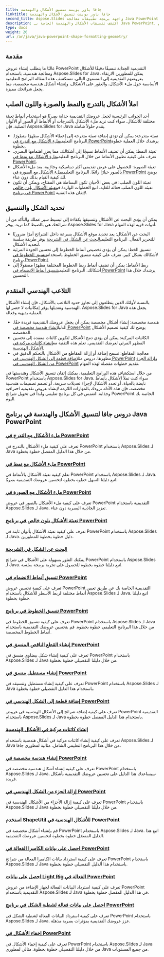 ```yaml
---
title: جافا باور بوينت تنسيق الأشكال والهندسة
linktitle: جافا باور بوينت تنسيق الأشكال والهندسة
second_title: Aspose.Slides واجهة برمجة تطبيقات معالجة Java PowerPoint
description: اكتشف تنسيقات الأشكال والهندسة الخاصة بـ Java PowerPoint. تعلم كيفية ملء الأشكال والعثور على الأشكال وإنشاء أشكال هندسية مخصصة باستخدام Aspose.Slides لـ Java.
type: docs
weight: 26
url: /ar/java/java-powerpoint-shape-formatting-geometry/
---
```

## مقدمة

غالبًا ما يتطلب إنشاء عروض PowerPoint التقديمية الجذابة تنسيقًا دقيقًا للأشكال ومعالجة هندسية. باستخدام Aspose.Slides for Java، يمكن للمطورين الارتقاء بعروضهم التقديمية إلى المستوى التالي. تستكشف هذه المقالة البرامج التعليمية الأساسية حول ملء الأشكال، والعثور على الأشكال، وإنشاء أشكال هندسية مخصصة، مما يجعل شرائحك مميزة.

## املأ الأشكال بالتدرج والنمط والصورة واللون الصلب

أحد الجوانب الرئيسية لجعل عروضك التقديمية جذابة بصريًا هو استخدام أنماط تعبئة مختلفة للأشكال. سواء كنت تريد ملء الأشكال بالتدرجات أو الأنماط أو الصور أو الألوان الصلبة، فإن Aspose.Slides for Java يقدم حلولاً شاملة. 

-  تعبئة متدرجة: يمكن أن تؤدي إضافة تعبئة متدرجة إلى إعطاء الأشكال مظهرًا متطورًا. البرنامج التعليمي[ملء الأشكال مع التدرج في PowerPoint](./fill-shapes-gradient-powerpoint/)يرشدك خلال العملية خطوة بخطوة.
-  تعبئة النمط: يمكن أن تضيف الأنماط نسيجًا إلى أشكالك، مما يعزز اهتمامها البصري. تعرف على كيفية تطبيق الأنماط من خلال البرنامج التعليمي[ملء الأشكال مع نمط في PowerPoint](./fill-shapes-pattern-powerpoint/).
-  تعبئة الصورة: للحصول على عرض تقديمي أكثر ديناميكية وجاذبية، يعد ملء الأشكال بالصور خيارًا رائعًا. البرنامج التعليمي[ملء الأشكال مع الصورة في PowerPoint](./fill-shapes-picture-powerpoint/) يوضح لك كيفية القيام بذلك دون عناء.
-  تعبئة اللون الصلب: في بعض الأحيان تكون البساطة هي المفتاح، ويمكن أن تكون تعبئة اللون الصلب فعالة للغاية. اتبع الخطوات الواردة في[تعبئة الأشكال بلون خالص في برنامج PowerPoint](./fill-shapes-solid-color-powerpoint/) لإتقان هذه التقنية.

## تحديد الشكل والتنسيق

يمكن أن يؤدي البحث عن الأشكال وتنسيقها بكفاءة إلى تبسيط سير عملك والتأكد من أن شرائحك هي بالضبط كما تريد. يوفر Aspose.Slides for Java أدوات قوية لهذه المهام.

-  البحث عن الأشكال: يعد تحديد موقع الأشكال بسرعة داخل الشرائح أمرًا ضروريًا للتحرير الفعال. البرنامج التعليمي[البحث عن الشكل في الشريحة](./find-shape-slide-powerpoint/) يوفر طريقة سلسة لتحديد الأشكال.
-  تنسيق الخط: يمكن أن يؤدي تخصيص أنماط الخطوط إلى تحسين الجودة المرئية لأشكالك بشكل كبير. تعرف على كيفية تنسيق الخطوط باستخدام[تنسيق الخطوط في برنامج PowerPoint](./format-lines-powerpoint/).
-  ربط الأنماط: يمكن أن تضيف أنماط ربط الخطوط المختلفة مظهرًا مصقولًا إلى أشكالك. البرنامج التعليمي[تنسيق أنماط الانضمام في PowerPoint](./format-join-styles-powerpoint/) يرشدك خلال هذا التحسين.

## التلاعب الهندسي المتقدم

بالنسبة لأولئك الذين يتطلعون إلى تجاوز حدود التلاعب بالأشكال، فإن إنشاء الأشكال الهندسية وتعديلها يوفر إمكانيات لا حصر لها. Aspose.Slides for Java يجعل هذه العملية بديهية وفعالة.

-  هندسة مخصصة: إنشاء أشكال مخصصة يمكن أن يجعل عروضك التقديمية فريدة حقًا. الدليل[إنشاء هندسة مخصصة في PowerPoint](./create-custom-geometry-powerpoint/) يوضح لك كيفية تصميم الأشكال المخصصة.
-  الكائنات المركبة: يمكن أن يؤدي دمج الأشكال لتكوين كائنات معقدة إلى تحسين المظهر المرئي لعرضك التقديمي. تعلم هذه التقنية مع[إنشاء كائنات مركبة في الأشكال الهندسية](./create-composite-objects-geometry-shapes-powerpoint/).
-  معالجة المقاطع: تسمح إضافة أو إزالة المقاطع من الأشكال بالتحكم الدقيق في مظهرها. دروس مثل[إضافة قطعة إلى الشكل الهندسي في PowerPoint](./add-segment-geometry-shape-powerpoint/) و[إزالة الجزء من الشكل الهندسي في PowerPoint](./remove-segment-geometry-shape-powerpoint/) تقديم خطوات مفصلة لهذه المهام.

من خلال استكشاف هذه البرامج التعليمية، يمكنك إتقان تنسيق الأشكال وهندستها في PowerPoint باستخدام Aspose.Slides for Java. سواء كنت تملأ الأشكال بأنماط نابضة بالحياة، أو تحدد الأشكال لإجراء تعديلات سريعة، أو تصمم تصميمات هندسية مخصصة، فإن هذه الأدلة تزودك بالمهارات اللازمة لإنشاء عروض تقديمية احترافية وجذابة. انغمس في كل برنامج تعليمي وابدأ في تحويل شرائح PowerPoint الخاصة بك اليوم.
## دروس جافا لتنسيق الأشكال والهندسة في برنامج Java PowerPoint
### [ملء الأشكال مع التدرج في PowerPoint](./fill-shapes-gradient-powerpoint/)
تعرف على كيفية ملء الأشكال بالتدرج في PowerPoint باستخدام Aspose.Slides لـ Java من خلال هذا الدليل المفصل خطوة بخطوة.
### [ملء الأشكال مع نمط في PowerPoint](./fill-shapes-pattern-powerpoint/)
تعلم كيفية تعبئة الأشكال بالأنماط في PowerPoint باستخدام Aspose.Slides لـ Java. اتبع دليلنا السهل خطوة بخطوة لتحسين عروضك التقديمية بصريًا.
### [ملء الأشكال مع الصورة في PowerPoint](./fill-shapes-picture-powerpoint/)
تعرف على كيفية ملء الأشكال بالصور في عروض PowerPoint التقديمية باستخدام Aspose.Slides لـ Java. تعزيز الجاذبية البصرية دون عناء.
### [تعبئة الأشكال بلون خالص في برنامج PowerPoint](./fill-shapes-solid-color-powerpoint/)
تعرف على كيفية تعبئة الأشكال بألوان ثابتة في PowerPoint باستخدام Aspose.Slides لـ Java. دليل خطوة بخطوة للمطورين.
### [البحث عن الشكل في الشريحة](./find-shape-slide-powerpoint/)
يمكنك العثور بسهولة على الأشكال في شرائح PowerPoint باستخدام Aspose.Slides لـ Java. اتبع دليلنا خطوة بخطوة للحصول على تجربة برمجة سلسة.
### [تنسيق أنماط الانضمام في PowerPoint](./format-join-styles-powerpoint/)
تعرف على كيفية تحسين عروض PowerPoint التقديمية الخاصة بك عن طريق تعيين أنماط مختلفة لربط الأسطر للأشكال باستخدام Aspose.Slides لـ Java. اتبع دليلنا خطوة بخطوة.
### [تنسيق الخطوط في برنامج PowerPoint](./format-lines-powerpoint/)
تعرف على كيفية تنسيق الخطوط في PowerPoint باستخدام Aspose.Slides لـ Java من خلال هذا البرنامج التعليمي خطوة بخطوة. قم بتحسين عروضك التقديمية باستخدام أنماط الخطوط المخصصة.
### [إنشاء القطع الناقص المنسق في PowerPoint](./create-formatted-ellipse-powerpoint/)
تعرف على كيفية إنشاء شكل بيضاوي منسق في PowerPoint باستخدام Aspose.Slides لـ Java من خلال دليلنا التفصيلي خطوة بخطوة.
### [إنشاء مستطيل منسق في PowerPoint](./create-formatted-rectangle-powerpoint/)
تعرف على كيفية إنشاء مستطيل وتنسيقه في PowerPoint باستخدام Aspose.Slides لـ Java باستخدام هذا الدليل التفصيلي خطوة بخطوة.
### [إضافة قطعة إلى الشكل الهندسي في PowerPoint](./add-segment-geometry-shape-powerpoint/)
تعرف على كيفية إضافة شرائح إلى الأشكال الهندسية في عروض PowerPoint التقديمية باستخدام Aspose.Slides لـ Java باستخدام هذا الدليل المفصل خطوة بخطوة.
### [إنشاء كائنات مركبة في الأشكال الهندسية](./create-composite-objects-geometry-shapes-powerpoint/)
تعرف على كيفية إنشاء كائنات مركبة في أشكال هندسية باستخدام Aspose.Slides لـ Java من خلال هذا البرنامج التعليمي الشامل. مثالية لمطوري جافا.
### [إنشاء هندسة مخصصة في PowerPoint](./create-custom-geometry-powerpoint/)
تعرف على كيفية إنشاء أشكال هندسية مخصصة في PowerPoint باستخدام Aspose.Slides لـ Java. سيساعدك هذا الدليل على تحسين عروضك التقديمية بأشكال فريدة.
### [إزالة الجزء من الشكل الهندسي في PowerPoint](./remove-segment-geometry-shape-powerpoint/)
تعرف على كيفية إزالة الأجزاء من الأشكال الهندسية في PowerPoint باستخدام Aspose.Slides لـ Java من خلال دليلنا التفصيلي خطوة بخطوة.
### [استخدم ShapeUtil للأشكال الهندسية في PowerPoint](./use-shapeutil-geometry-shape-powerpoint/)
قم بإنشاء أشكال مخصصة في PowerPoint باستخدام Aspose.Slides لـ Java. اتبع هذا الدليل المفصّل خطوة بخطوة لتحسين عروضك التقديمية.
### [احصل على بيانات الكاميرا الفعالة في PowerPoint](./get-camera-effective-data-powerpoint/)
تعرف على كيفية استرداد بيانات الكاميرا الفعالة من شرائح PowerPoint باستخدام Aspose.Slides لـ Java باستخدام هذا الدليل التفصيلي خطوة بخطوة.
### [احصل على بيانات Light Rig الفعالة في PowerPoint](./get-light-rig-effective-data-powerpoint/)
تعرف على كيفية استرداد البيانات الفعالة لجهاز الإضاءة من عروض PowerPoint التقديمية باستخدام Aspose.Slides لـ Java في هذا الدليل المفصل خطوة بخطوة.
### [احصل على بيانات فعالة لشطبة الشكل في برنامج PowerPoint](./get-shape-bevel-effective-data-powerpoint/)
تعرف على كيفية استرداد البيانات الفعالة لشطبة الشكل في PowerPoint باستخدام Aspose.Slides لـ Java. عزز عروضك التقديمية بمؤثرات بصرية مذهلة.
### [إخفاء الأشكال في PowerPoint](./hide-shapes-powerpoint/)
تعرف على كيفية إخفاء الأشكال في PowerPoint باستخدام Aspose.Slides لـ Java من خلال دليلنا التفصيلي خطوة بخطوة. مثالي لمطوري Java من جميع المستويات.